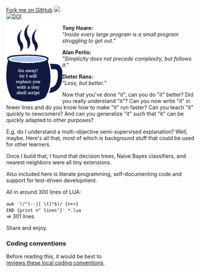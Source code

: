 <span id="forkongithub"><a href="https://github.com/timm/shortr">Fork me on GitHub</a></span>
<a href="https://github.com/timm/shortr/actions/workflows/tests.yml"><img src="https://github.com/timm/shortr/actions/workflows/tests.yml/badge.svg"></a><br><a 
href="https://zenodo.org/badge/latestdoi/206205826"> <img src="https://zenodo.org/badge/206205826.svg" alt="DOI"></a>

<p> <img width=150 align=left src="https://raw.githubusercontent.com/timm/shortr/master/docs/img/cup.png">
<b>Tony Hoare:</b><br>
<em>"Inside every large program is a small program struggling to get out."</em><p>
<b>Alan Perlis:</b><br><em>"Simplicity does not precede complexity, but follows it."</em><p>
<b>Dieter Rans:</b><br><em>"Less, but better."</em>

Now that you've done "it", can you do "it" better? Did you really understand "it"?
Can you now
write "it" in fewer lines and do you know how to make "it" run faster?
Can you teach "it" quickly to newcomers?
And can you generalize "it" such that "it" can be quickly
adapted to other purposes?

E.g. do I understand a multi-objective semi-supervised explanation?
Well, maybe. Here's all that, most of which is
background stuff that could be used for other learners.  

Once
I build that, I found that decision trees, Naive Bayes classifiers,
and nearest neighbors were all tiny extensions. 

Also included here
is literate programming, self-documenting code and support for
test-driven development. 

All in around 300 lines of LUA: <br>

`awk '!/^(--|[ \t]*$)/ {n++}`   
`END {print n" lines"}' *.lua`  
=> 301 lines
     
Share and enjoy.

### Coding conventions 

Before reading this, it would be best to     
[reviews these local coding conventions](https://github.com/timm/shortr/blob/master/CONTRIBUTE.md).

